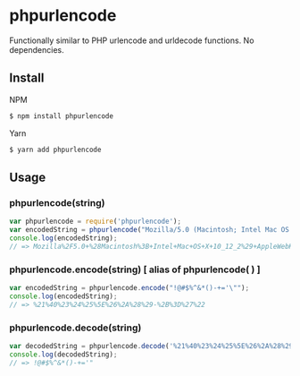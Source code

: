 # phpurlencode
Functionally similar to PHP urlencode and urldecode functions. No dependencies.

## Install

NPM
```bash
$ npm install phpurlencode
```

Yarn
```bash
$ yarn add phpurlencode
```

## Usage

### phpurlencode(string)
```js
var phpurlencode = require('phpurlencode');
var encodedString = phpurlencode("Mozilla/5.0 (Macintosh; Intel Mac OS X 10_12_2) AppleWebKit/537.36 (KHTML, like Gecko) Chrome/56.0.2924.67 Safari/537.36");
console.log(encodedString);
// => Mozilla%2F5.0+%28Macintosh%3B+Intel+Mac+OS+X+10_12_2%29+AppleWebKit%2F537.36+%28KHTML%2C+like+Gecko%29+Chrome%2F56.0.2924.67+Safari%2F537.36
```

### phpurlencode.encode(string) [ alias of phpurlencode( ) ]
```js
var encodedString = phpurlencode.encode("!@#$%^&*()-+='\"");
console.log(encodedString);
// => %21%40%23%24%25%5E%26%2A%28%29-%2B%3D%27%22
```

### phpurlencode.decode(string)
```js
var decodedString = phpurlencode.decode('%21%40%23%24%25%5E%26%2A%28%29-%2B%3D%27%22');
console.log(decodedString);
// => !@#$%^&*()-+='"
```
